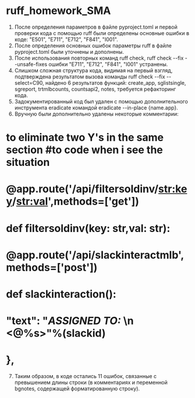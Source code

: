 # ruff_homework_SMA


1.	После определения параметров в файле pyproject.toml и первой проверки кода с помощью ruff были определены основные ошибки в коде: "E501", "E711", "E712", "F841", "I001".
2.	После определения основных ошибок параметры ruff в файле pyproject.toml были уточнены и дополнены.
3.	После использования повторных команд ruff check, ruff check --fix --unsafe-fixes ошибки "E711", "E712", "F841", "I001" устранены. 
4.	Слишком сложная структура кода, видимая на первый взгляд, подтверждена результатом вызова команды ruff check --fix --select=C90, найдено 6 результатов функций: create_app, sglistsingle, sgreport, trtmlbcounts, countsapi2, notes, требуется рефакторинг кода.
5.	Задокументированный код был удален с помощью дополнительного инструмента eradicate командой eradicate --in-place {name.app}.
6.	Вручную были дополнительно удалены некоторые комментарии:
# to eliminate two Y's in the same section #to code when i see the situation
# @app.route('/api/filtersoldinv/<str:key>/<str:val>',methods=['get'])
# def filtersoldinv(key: str,val: str):
# @app.route('/api/slackinteractmlb',methods=['post'])
# def slackinteraction():
# "text": "*ASSIGNED TO:* \n <@%s>"%(slackid)
# },
7.	Таким образом, в коде остались 11 ошибок, связанные с превышением длины строки (в комментариях и переменной bgnotes, содержащей форматированную строку).
